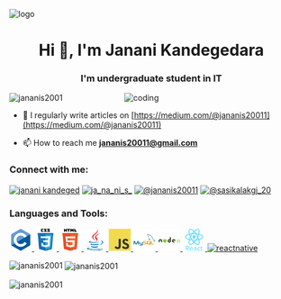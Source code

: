 ![logo](https://cdn.vectorstock.com/i/preview-1x/14/08/girl-sitting-and-typing-on-her-laptop-cartoon-vector-42501408.jpg)
<h1 align="center">Hi 👋, I'm Janani Kandegedara</h1>
<h3 align="center">I'm undergraduate student in IT</h3>
<img align="right" alt="coding" width="300" src="https://media.tenor.com/S59bPkT0pqcAAAAC/programming.gif">

<p align="left"> <img src="https://komarev.com/ghpvc/?username=jananis2001&label=Profile%20views&color=0e75b6&style=flat" alt="jananis2001" /> </p>

- 📝 I regularly write articles on [https://medium.com/@jananis20011](https://medium.com/@jananis20011)

- 📫 How to reach me **jananis20011@gmail.com**

<h3 align="left">Connect with me:</h3>
<p align="left">
<a href="https://www.linkedin.com/in/janani-kandegedara-6a142724b/" target="blank"><img align="center" src="https://raw.githubusercontent.com/rahuldkjain/github-profile-readme-generator/master/src/images/icons/Social/linked-in-alt.svg" alt="janani kandeged" height="30" width="40" /></a>
<a href="https://instagram.com/ja_na_ni_s_" target="blank"><img align="center" src="https://raw.githubusercontent.com/rahuldkjain/github-profile-readme-generator/master/src/images/icons/Social/instagram.svg" alt="ja_na_ni_s_" height="30" width="40" /></a>
<a href="https://medium.com/@jananis20011" target="blank"><img align="center" src="https://raw.githubusercontent.com/rahuldkjain/github-profile-readme-generator/master/src/images/icons/Social/medium.svg" alt="@jananis20011" height="30" width="40" /></a>
<a href="https://www.hackerrank.com/sasikalakgj_20?hr_r=1" target="blank"><img align="center" src="https://raw.githubusercontent.com/rahuldkjain/github-profile-readme-generator/master/src/images/icons/Social/hackerrank.svg" alt="@sasikalakgj_20" height="30" width="40" /></a>
</p>

<h3 align="left">Languages and Tools:</h3>
<p align="left"> <a href="https://www.cprogramming.com/" target="_blank" rel="noreferrer"> <img src="https://raw.githubusercontent.com/devicons/devicon/master/icons/c/c-original.svg" alt="c" width="40" height="40"/> </a> <a href="https://www.w3schools.com/css/" target="_blank" rel="noreferrer"> <img src="https://raw.githubusercontent.com/devicons/devicon/master/icons/css3/css3-original-wordmark.svg" alt="css3" width="40" height="40"/> </a> <a href="https://www.w3.org/html/" target="_blank" rel="noreferrer"> <img src="https://raw.githubusercontent.com/devicons/devicon/master/icons/html5/html5-original-wordmark.svg" alt="html5" width="40" height="40"/> </a> <a href="https://www.java.com" target="_blank" rel="noreferrer"> <img src="https://raw.githubusercontent.com/devicons/devicon/master/icons/java/java-original.svg" alt="java" width="40" height="40"/> </a> <a href="https://developer.mozilla.org/en-US/docs/Web/JavaScript" target="_blank" rel="noreferrer"> <img src="https://raw.githubusercontent.com/devicons/devicon/master/icons/javascript/javascript-original.svg" alt="javascript" width="40" height="40"/> </a> <a href="https://www.mysql.com/" target="_blank" rel="noreferrer"> <img src="https://raw.githubusercontent.com/devicons/devicon/master/icons/mysql/mysql-original-wordmark.svg" alt="mysql" width="40" height="40"/> </a> <a href="https://nodejs.org" target="_blank" rel="noreferrer"> <img src="https://raw.githubusercontent.com/devicons/devicon/master/icons/nodejs/nodejs-original-wordmark.svg" alt="nodejs" width="40" height="40"/> </a> <a href="https://reactjs.org/" target="_blank" rel="noreferrer"> <img src="https://raw.githubusercontent.com/devicons/devicon/master/icons/react/react-original-wordmark.svg" alt="react" width="40" height="40"/> </a> <a href="https://reactnative.dev/" target="_blank" rel="noreferrer"> <img src="https://reactnative.dev/img/header_logo.svg" alt="reactnative" width="40" height="40"/> </a> </p>

<p><img align="left" src="https://github-readme-stats.vercel.app/api/top-langs?username=jananis2001&show_icons=true&locale=en&layout=compact" alt="jananis2001" /></p>

<p>&nbsp;<img align="center" src="https://github-readme-stats.vercel.app/api?username=jananis2001&show_icons=true&locale=en" alt="jananis2001" /></p>

<p><img align="center" src="https://github-readme-streak-stats.herokuapp.com/?user=jananis2001&" alt="jananis2001" /></p>
